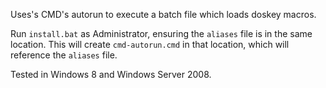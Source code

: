 Uses's CMD's autorun to execute a batch file which loads doskey macros.

Run `install.bat` as Administrator, ensuring the `aliases` file is in the same location.  This will create `cmd-autorun.cmd` in that location, which will reference the `aliases` file.

Tested in Windows 8 and Windows Server 2008.